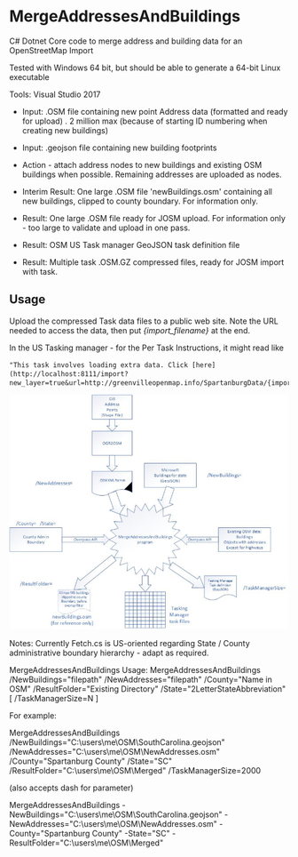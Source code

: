 
# MergeAddressesAndBuildings
C# Dotnet Core code to merge address and building data for an OpenStreetMap Import

Tested with Windows 64 bit, but should be able to generate a 64-bit Linux executable

Tools: Visual Studio 2017

* Input: .OSM file containing new point Address data (formatted and ready for upload) . 2 million max (because of starting ID numbering when creating new buildings)

* Input: .geojson file containing new building footprints

* Action - attach address nodes to new buildings and existing OSM buildings when possible.  Remaining
addresses are uploaded as nodes.

* Interim Result: One large .OSM file 'newBuildings.osm' containing all new buildings, clipped to county boundary.   For information only.

* Result: One large .OSM file ready for JOSM upload.   For information only - too large to validate and upload in one pass.

* Result: OSM US Task manager GeoJSON task definition file

* Result: Multiple task .OSM.GZ compressed files, ready for JOSM import with task.

## Usage

Upload the compressed Task data files to a public web site.  Note the URL needed to access the data, then put *{import_filename}* at the end.

In the US Tasking manager - for the Per Task Instructions, it might read like

    "This task involves loading extra data. Click [here](http://localhost:8111/import?new_layer=true&url=http://greenvilleopenmap.info/SpartanburgData/{import_filename})

![Block Diagram](https://raw.githubusercontent.com/OpenStreetMapSC/MergeAddressesAndBuildings/master/Doc/ProgramFlow.jpg)


Notes:
  Currently Fetch.cs is US-oriented regarding State / County administrative boundary hierarchy  - adapt as required.

MergeAddressesAndBuildings Usage:
  MergeAddressesAndBuildings /NewBuildings="filepath" /NewAddresses="filepath" /County="Name in OSM" /ResultFolder="Existing Directory" /State="2LetterStateAbbreviation" [ /TaskManagerSize=N ]

  For example:

  MergeAddressesAndBuildings  /NewBuildings="C:\users\me\OSM\SouthCarolina.geojson" /NewAddresses="C:\users\me\OSM\NewAddresses.osm" /County="Spartanburg County" /State="SC" /ResultFolder="C:\users\me\OSM\Merged" /TaskManagerSize=2000

(also accepts dash for parameter)

  MergeAddressesAndBuildings  -NewBuildings="C:\users\me\OSM\SouthCarolina.geojson" -NewAddresses="C:\users\me\OSM\NewAddresses.osm" -County="Spartanburg County" -State="SC" -ResultFolder="C:\users\me\OSM\Merged"


